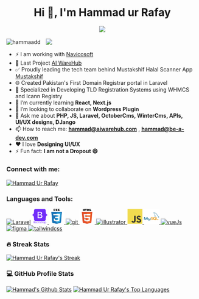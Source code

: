 
<h1 align="center">Hi 👋, I'm Hammad ur Rafay</h1>
<p align="center">
  <a href="https://github.com/hammaadd">
    <img src="https://readme-typing-svg.demolab.com/?lines=Full-stack%20web%20developer;Basic%20UI%2FUX%20Designer;4%2B%20years%20of%20coding%20experience;Always%20learning%20new%20things;%20From%20Rahim%20Yar%20Khan%20Pakistan&font=Fira%20Code&center=true&width=440&height=45&color=ffffff&vCenter=true&pause=1000&size=22" /></a>
</p>
<img width="400" align="right" src="https://media.giphy.com/media/FPbnShq1h1IS5FQyPD/giphy.gif">
<p align="left"> <img src="https://komarev.com/ghpvc/?username=hammaadd&label=Profile%20views&color=0e75b6&style=flat" alt="hammaadd" /> </p>


- ⚡ I am working with [Navicosoft](https://navicosoft.com)
- 🔭 Last Project [AI WareHub](https://www.aiwarehub.com/)
- ✅ Proudly leading the tech team behind Mustakshif Halal Scanner App [Mustakshif](https://www.mustakshif.com/)
- 🌐 Created Pakistan's First Domain Registrar portal in Laravel
- 🔗 Specialized in Developing TLD Registration Systems using WHMCS and Icann Registry 
- 🌱 I’m currently learning **React, Next.js**
- 🤝 I’m looking to collaborate on **Wordpress Plugin**
- 💬 Ask me about **PHP, JS, Laravel, OctoberCms, WinterCms, APIs, UI/UX designs, DJango**
- 📫 How to reach me: **hammad@aiwarehub.com** , **hammad@be-a-dev.com**
- ❤️ I love **Designing UI/UX**
- ⚡ Fun fact: **I am not a Dropout 😄**

<h3 align="left">Connect with me:</h3>
<p align="left">

<a href="https://www.linkedin.com/in/hammadurrafay" target="blank"><img align="center" src="https://raw.githubusercontent.com/rahuldkjain/github-profile-readme-generator/master/src/images/icons/Social/linked-in-alt.svg" alt="Hammad Ur Rafay" height="30" width="40" /></a>
</p>


<h3 align="left">Languages and Tools:</h3>

<p align="left"> <a href="https://laravel.com/" target="_blank" rel="noreferrer"> <img src="https://upload.wikimedia.org/wikipedia/commons/thumb/9/9a/Laravel.svg/1200px-Laravel.svg.png" alt="Laravel" width="40" height="40"/></a> <a href="https://getbootstrap.com" target="_blank" rel="noreferrer"> <img src="https://raw.githubusercontent.com/devicons/devicon/master/icons/bootstrap/bootstrap-plain-wordmark.svg" alt="bootstrap" width="40" height="40"/> </a> <a href="https://www.w3schools.com/css/" target="_blank" rel="noreferrer"> <img src="https://raw.githubusercontent.com/devicons/devicon/master/icons/css3/css3-original-wordmark.svg" alt="css3" width="40" height="40"/> </a><a href="https://git-scm.com/" target="_blank" rel="noreferrer"> <img src="https://www.vectorlogo.zone/logos/git-scm/git-scm-icon.svg" alt="git" width="40" height="40"/> </a><a href="https://www.w3.org/html/" target="_blank" rel="noreferrer"> <img src="https://raw.githubusercontent.com/devicons/devicon/master/icons/html5/html5-original-wordmark.svg" alt="html5" width="40" height="40"/> </a> <a href="https://www.adobe.com/in/products/illustrator.html" target="_blank" rel="noreferrer"> <img src="https://www.vectorlogo.zone/logos/adobe_illustrator/adobe_illustrator-icon.svg" alt="illustrator" width="40" height="40"/> </a><a href="https://developer.mozilla.org/en-US/docs/Web/JavaScript" target="_blank" rel="noreferrer"> <img src="https://raw.githubusercontent.com/devicons/devicon/master/icons/javascript/javascript-original.svg" alt="javascript" width="40" height="40"/> </a><a href="https://www.mysql.com/" target="_blank" rel="noreferrer"> <img src="https://raw.githubusercontent.com/devicons/devicon/master/icons/mysql/mysql-original-wordmark.svg" alt="mysql" width="40" height="40"/> </a><a href="https://vuejs.org/" target="_blank" rel="noreferrer"> <img src="https://upload.wikimedia.org/wikipedia/commons/thumb/9/95/Vue.js_Logo_2.svg/2367px-Vue.js_Logo_2.svg.png" alt="vueJs" width="40" height="40"/> </a><a href="www.figma.com" target="_blank" rel="noreferrer"> <img src="https://upload.wikimedia.org/wikipedia/commons/3/33/Figma-logo.svg" alt="figma" width="40" height="40"/> </a><a href="https://tailwindcss.com/" target="_blank" rel="noreferrer"> <img src="https://upload.wikimedia.org/wikipedia/commons/thumb/d/d5/Tailwind_CSS_Logo.svg/2048px-Tailwind_CSS_Logo.svg.png" alt="tailwindcss" width="40" height="40"/> </a>
  
<h3>🔥 Streak Stats</h3>
  <p>
    <a href="https://github.com/hammaadd">
      <img alt="Hammad Ur Rafay's Streak" src="https://streak-stats.demolab.com/?user=hammaadd&theme=monokai-metallian&hide_border=true"/>
    </a>
  </p>
  
   <h3>💻 GitHub Profile Stats</h3>

  <a href="https://github.com/hammaadd"><img alt="Hammad's Github Stats" src="https://denvercoder1-github-readme-stats.vercel.app/api/?username=hammaadd&show_icons=true&include_all_commits=true&count_private=true&theme=react&hide_border=true&bg_color=1F222E&title_color=F85D7F&icon_color=F8D866" height="192px"/></a>
  <a href="https://github.com/hammaadd"><img alt="Hammad Ur Rafay's Top Languages" src="https://denvercoder1-github-readme-stats.vercel.app/api/top-langs/?username=hammaadd&langs_count=8&layout=compact&theme=react&hide_border=true&bg_color=1F222E&title_color=F85D7F&icon_color=F8D866&hide=Jupyter%20Notebook,Roff" height="192px"/></a>
  <br/>
  

  
  



